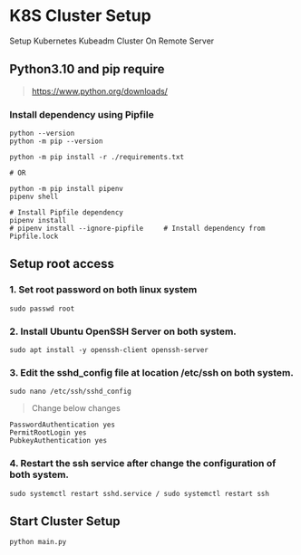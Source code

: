# K8S Cluster Setup

Setup Kubernetes Kubeadm Cluster On Remote Server

## Python3.10 and pip require

> https://www.python.org/downloads/

### Install dependency using Pipfile

```shell
python --version
python -m pip --version

python -m pip install -r ./requirements.txt

# OR

python -m pip install pipenv
pipenv shell

# Install Pipfile dependency
pipenv install
# pipenv install --ignore-pipfile     # Install dependency from Pipfile.lock
```

## Setup root access

### 1. Set root password on both linux system
```shell script
sudo passwd root
```
### 2. Install Ubuntu OpenSSH Server on both system.
```shell script
sudo apt install -y openssh-client openssh-server
```
### 3. Edit the sshd_config file at location /etc/ssh on both system.
```shell script
sudo nano /etc/ssh/sshd_config
```
> Change below changes
```shell script
PasswordAuthentication yes
PermitRootLogin yes
PubkeyAuthentication yes
```
### 4. Restart the ssh service after change the configuration of both system.
```shell script
sudo systemctl restart sshd.service / sudo systemctl restart ssh
```

## Start Cluster Setup

```shell
python main.py
```
